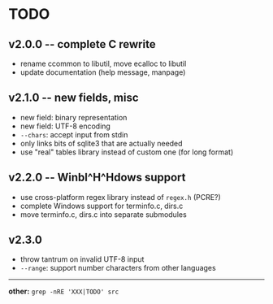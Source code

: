 # TODO

## v2.0.0 -- complete C rewrite

- rename ccommon to libutil, move ecalloc to libutil
- update documentation (help message, manpage)

## v2.1.0 -- new fields, misc

- new field: binary representation
- new field: UTF-8 encoding
- `--chars`: accept input from stdin
- only links bits of sqlite3 that are actually needed
- use "real" tables library instead of custom one (for long format)

## v2.2.0 -- Winbl^H^Hdows support

- use cross-platform regex library instead of `regex.h` (PCRE?)
- complete Windows support for terminfo.c, dirs.c
- move terminfo.c, dirs.c into separate submodules

## v2.3.0

- throw tantrum on invalid UTF-8 input
- `--range`: support number characters from other languages

---

**other:** `grep -nRE 'XXX|TODO' src`
